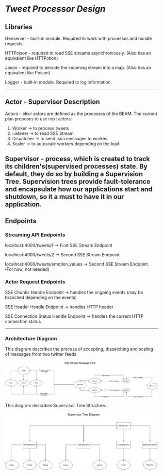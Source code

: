 # *Tweet Processor Design*

## **Libraries**

Genserver - built-in module. Required to work with processes and handle requests. 

HTTPoison - required to read SSE streams asynchroniously. (Also has an equivalent like HTTPotion)

Jason - required to decode the incoming stream into a map. (Also has an equivalent like Poison)

Logger - built-in module. Required to log information. 

---

## **Actor - Superviser Description**

Actors - elixir actors are defined as the processes of the BEAM. 
The current plan proposes to use next actors:
1) Worker -> to process tweets
2) Listener -> to read SSE Stream
3) Dispatcher -> to send json messages to workes
4) Scaler -> to autoscale workers depending on the load

Supervisor - process, which is created to track its children's(supervised processes) state. 
By default, they do so by building a Supervision Tree.
Supervision trees provide fault-tolerance and encapsulate how our applications start and shutdown, 
so it a must to have it in our application. 
---

## **Endpoints**

### **Streaming API Endpoints**

localhost:4000/tweets/1 -> First SSE Stream Endpoint

localhost:4000/tweets/2 -> Second SSE Stream Endpoint

localhost:4000/tweets/emotion_values -> Second SSE Stream Endpoint. (For now, not needed)

### **Actor Request Endpoints**

SSE Chunks Handle Endpoint -> handles the ongoing events
(may be branched depending on the events)

SSE Header Handle Endpoint -> handles HTTP header

SSE Connection Status Handle Endpoint -> handles the current HTTP connection status

---

### Architecture Diagram

This diagram describes the process of accepting, dispatching and scaling of messages from two twitter feeds.

![SSEFlowDiagram](assets/sse_flow_diagram.png)

This diagram describes Supervisor Tree Structure.

![WorkerSupervisorDiagram](assets/supervisor_tree_diagram.png)

